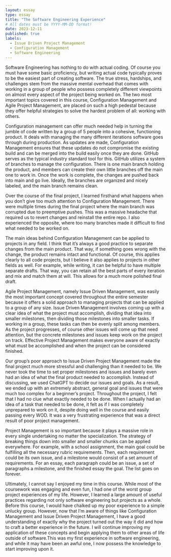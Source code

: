 ```yaml
---
layout: essay
type: essay
title: "The Software Engineering Experience"
# All dates must be YYYY-MM-DD format!
date: 2023-12-11
published: true
labels:
  - Issue Driven Project Management
  - Configuration Management
  - Software Engineering
---
```

Software Engineering has nothing to do with actual coding. Of course you must have some basic proficiency, but writing actual code typically proves to be the easiest part of creating software. The true stress, hardships, and challenges stem from the massive mental overhead that comes with working in a group of people who possess completely different viewpoints on almost every aspect of the project being worked on. The two most important topics covered in this course, Configuration Management and Agile Project Management, are placed on such a high pedestal because they offer helpful strategies to solve the hardest problem of all: working with others. 

Configuration management can offer much needed help in turning the jumble of code written by a group of 5 people into a cohesive, functioning product. It deals with managing the many different iterations software goes through during production. As updates are made, Configuration Management ensures that these updates do not compromise the existing build and can be merged into the build easily once they are done. GitHub serves as the typical industry standard tool for this. GitHub utilizes a system of branches to manage the configuration. There is one main branch holding the product, and members can create their own little branches off the main one to work in. Once the work is complete, the changes are pushed back into main and go live. Ideally, the branches are organized and nicely labeled, and the main branch remains clean. 

Over the course of the final project, I learned firsthand what happens when you don’t give too much attention to Configuration Management. There were multiple times during the final project where the main branch was corrupted due to preemptive pushes. This was a massive headache that required us to revert changes and reinstall the entire repo. I also experienced the opposite, where too many branches made it difficult to find what needed to be worked on. 

The main ideas behind Configuration Management can be applied to projects in any field. I think that it’s always a good practice to separate changes from the main product. That way, if something goes wrong with the change, the product remains intact and functional. Of course, this applies clearly to all code projects, but I believe it also applies to projects in other fields as well. For example, while writing, it can be helpful to have multiple separate drafts. That way, you can retain all the best parts of every iteration and mix and match them at will. This allows for a much more polished final draft. 

Agile Project Management, namely Issue Driven Management, was easily the most important concept covered throughout the entire semester because it offers a solid approach to managing projects that can be applied to a group of any size. Issue Driven Management involves coming up with a clear idea of what the project must accomplish, dividing that idea into smaller milestones, then dividing those milestones into smaller tasks. If working in a group, these tasks can then be evenly split among members. As the project progresses, of course other issues will come up that need attention, but the concrete milestones and issues keep work on the project on track. Effective Project Management makes everyone aware of exactly what must be accomplished and when the project can be considered finished. 

Our group’s poor approach to Issue Driven Project Management made the final project much more stressful and challenging than it needed to be. We never took the time to set proper milestones and issues and barely even had an idea of what the final product needed to accomplish. Instead of discussing, we used ChatGPT to decide our issues and goals. As a result, we ended up with an extremely abstract, general goal and issues that were much too complex for a beginner’s project. Throughout the project, I felt that I had no clue what exactly needed to be done. When I actually had an idea of a task that needed to be done, it felt as if I was completely unprepared to work on it, despite doing well in the course and easily passing every WOD. It was a very frustrating experience that was a direct result of poor project management. 

Project Management is so important because it plays a massive role in every single undertaking no matter the specialization. The strategy of breaking things down into smaller and smaller chunks can be applied everywhere. For example, with a school assignment, the main goal could be fulfilling all the necessary rubric requirements. Then, each requirement could be its own issue, and a milestone would consist of a set amount of requirements. For an essay, each paragraph could be an issue, a set of paragraphs a milestone, and the finished essay the goal. The list goes on forever.

Ultimately, I cannot say I enjoyed my time in this course. While most of the coursework was engaging and even fun, I had one of the worst group project experiences of my life. However, I learned a large amount of useful practices regarding not only software engineering but projects as a whole. Before this course, I would have chalked up my poor experience to a simple unlucky group. However, now that I’m aware of things like Configuration Management and Issue Driven Project Management, I have a good understanding of exactly why the project turned out the way it did and how to craft a better experience in the future. I will continue improving my application of these concepts and begin applying them to other areas of life outside of software.This was my first experience in software engineering, and while it may have been an awful one, I now possess the knowledge to start improving upon it. 



